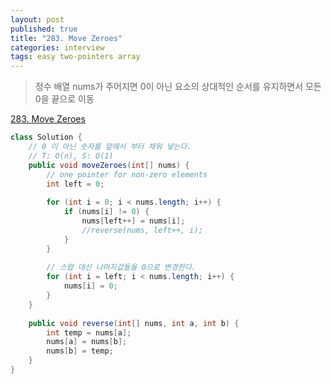 ```yaml
---
layout: post
published: true
title: "283. Move Zeroes"
categories: interview
tags: easy two-pointers array
---
```


> 정수 배열 nums가 주어지면 0이 아닌 요소의 상대적인 순서를 유지하면서 모든 0을 끝으로 이동

[283. Move Zeroes](https://leetcode.com/problems/move-zeroes/)

```java
class Solution {
    // 0 이 아닌 숫자를 앞에서 부터 채워 넣는다.
    // T: O(n), S: O(1)
    public void moveZeroes(int[] nums) {
        // one pointer for non-zero elements
        int left = 0;
        
        for (int i = 0; i < nums.length; i++) {
            if (nums[i] != 0) {
                nums[left++] = nums[i];
                //reverse(nums, left++, i);
            }
        }
        
        // 스왑 대신 나머지값들을 0으로 변경한다.
        for (int i = left; i < nums.length; i++) {
            nums[i] = 0;
        }
    }
    
    public void reverse(int[] nums, int a, int b) {
        int temp = nums[a];
        nums[a] = nums[b];
        nums[b] = temp;
    }
}
```